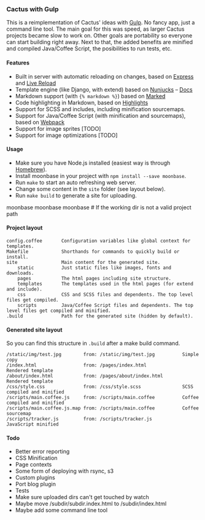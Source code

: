 ### Cactus with Gulp

This is a reimplementation of Cactus' ideas with [Gulp](http://gulpjs.com). No fancy app, just a command line tool. The main goal for this was speed, as larger Cactus projects became slow to work on. Other goals are portability so everyone can start building right away. Next to that, the added benefits are minified and compiled Java/Coffee Script, the posibilities to run tests, etc.

#### Features

- Built in server with automatic reloading on changes, based on [Express](http://expressjs.com) and [Live Reload](https://github.com/napcs/node-livereload)
- Template engine (like Django, with extend) based on [Nunjucks](https://mozilla.github.io/nunjucks/) – [Docs](https://mozilla.github.io/nunjucks/templating.html)
- Markdown support (with `{% markdown %}`) based on [Marked](https://github.com/chjj/marked)
- Code highlighting in Markdown, based on [Highlights](https://github.com/atom/highlights)
- Support for SCSS and includes, including minification sourcemaps.
- Support for Java/Coffee Script (with minification and sourcemaps), based on [Webpack](https://webpack.github.io)
- Support for image sprites [TODO]
- Support for image optimizations [TODO]

#### Usage

- Make sure you have Node.js installed (easiest way is through [Homebrew](http://brew.sh)).
- Install moonbase in your project with `npm install --save moonbase`.
- Run `make` to start an auto refreshing web server.
- Change some content in the `site` folder (see layout below).
- Run `make build` to generate a site for uploading.



moonbase
moonbase <task>
moonbase <path> <task> # If the working dir is not a valid project path


#### Project layout

```
config.coffee		Configuration variables like global context for templates.
Makefile			Shorthands for commands to quickly build or install.
site				Main content for the generated site.
	static			Just static files like images, fonts and downloads.
	pages			The html pages including site structure.
	templates		The templates used in the html pages (for extend and include).
	css				CSS and SCSS files and dependents. The top level files get compiled.
	scripts			Java/Coffee Script files and dependents. The top level files get compiled and minified.
.build				Path for the generated site (hidden by default).
```

#### Generated site layout

So you can find this structure in `.build` after a make build command.

```
/static/img/test.jpg		from: /static/img/test.jpg			Simple copy
/index.html					from: /pages/index.html				Rendered template
/about/index.html			from: /pages/about/index.html		Rendered template
/css/style.css				from: /css/style.scss				SCSS compiled and minified
/scripts/main.coffee.js		from: /scripts/main.coffee			Coffee compiled and minified
/scripts/main.coffee.js.map	from: /scripts/main.coffee			Coffee sourcemap
/scripts/tracker.js			from: /scripts/tracker.js			JavaScript minified
```

#### Todo

- Better error reporting
- CSS Minification
- Page contexts
- Some form of deploying with rsync, s3
- Custom plugins
- Port blog plugin
- Tests
- Make sure uploaded dirs can't get touched by watch
- Maybe move /subdir/subdir.index.html to /subdir/index.html
- Maybe add some command line tool
